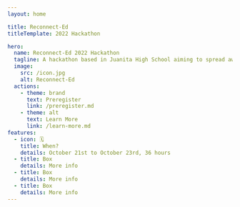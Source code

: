 ```yaml
---
layout: home

title: Reconnect-Ed
titleTemplate: 2022 Hackathon

hero:
  name: Reconnect-Ed 2022 Hackathon
  tagline: A hackathon based in Juanita High School aiming to spread awareness of mental health, neuro divergency and their respective resources.
  image:
    src: /icon.jpg
    alt: Reconnect-Ed
  actions:
    - theme: brand
      text: Preregister
      link: /preregister.md
    - theme: alt
      text: Learn More
      link: /learn-more.md
features:
  - icon: 🗓️
    title: When?
    details: October 21st to October 23rd, 36 hours
  - title: Box
    details: More info
  - title: Box
    details: More info
  - title: Box
    details: More info
---
```


